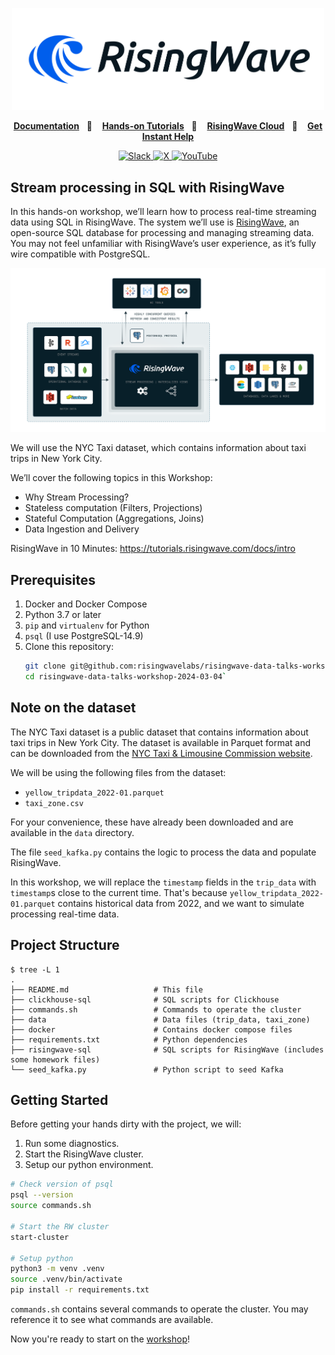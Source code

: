 <p align="center">
  <picture>
    <source srcset="https://github.com/risingwavelabs/risingwave/blob/main/.github/RisingWave-logo-dark.svg" width="500px" media="(prefers-color-scheme: dark)">
    <img src="https://github.com/risingwavelabs/risingwave/blob/main/.github/RisingWave-logo-light.svg" width="500px">
  </picture>
</p>


</div>

<p align="center">
  <a
    href="https://docs.risingwave.com/"
    target="_blank"
  ><b>Documentation</b></a>&nbsp;&nbsp;&nbsp;📑&nbsp;&nbsp;&nbsp;
  <a
    href="https://tutorials.risingwave.com/"
    target="_blank"
  ><b>Hands-on Tutorials</b></a>&nbsp;&nbsp;&nbsp;🎯&nbsp;&nbsp;&nbsp;
  <a
    href="https://cloud.risingwave.com/"
    target="_blank"
  ><b>RisingWave Cloud</b></a>&nbsp;&nbsp;&nbsp;🚀&nbsp;&nbsp;&nbsp;
  <a
    href="https://risingwave.com/slack"
    target="_blank"
  >
    <b>Get Instant Help</b>
  </a>
</p>
<div align="center">
  <a
    href="https://risingwave.com/slack"
    target="_blank"
  >
    <img alt="Slack" src="https://badgen.net/badge/Slack/Join%20RisingWave/0abd59?icon=slack" />
  </a>
  <a
    href="https://twitter.com/risingwavelabs"
    target="_blank"
  >
    <img alt="X" src="https://img.shields.io/twitter/follow/risingwavelabs" />
  </a>
  <a
    href="https://www.youtube.com/@risingwave-labs"
    target="_blank"
  >
    <img alt="YouTube" src="https://img.shields.io/youtube/channel/views/UCsHwdyBRxBpmkA5RRd0YNEA" />
  </a>
</div>

## Stream processing in SQL with RisingWave

In this hands-on workshop, we’ll learn how to process real-time streaming data using SQL in RisingWave. The system we’ll use is [RisingWave](https://github.com/risingwavelabs/risingwave), an open-source SQL database for processing and managing streaming data. You may not feel unfamiliar with RisingWave’s user experience, as it’s fully wire compatible with PostgreSQL.

![RisingWave](https://raw.githubusercontent.com/risingwavelabs/risingwave-docs/main/docs/images/new_archi_grey.png)

We will use the NYC Taxi dataset, which contains information
about taxi trips in New York City.

We’ll cover the following topics in this Workshop:

- Why Stream Processing?
- Stateless computation (Filters, Projections)
- Stateful Computation (Aggregations, Joins)
- Data Ingestion and Delivery

RisingWave in 10 Minutes:
https://tutorials.risingwave.com/docs/intro

## Prerequisites

1. Docker and Docker Compose
2. Python 3.7 or later
3. `pip` and `virtualenv` for Python
4. `psql` (I use PostgreSQL-14.9)
5. Clone this repository:
   ```sh
   git clone git@github.com:risingwavelabs/risingwave-data-talks-workshop-2024-03-04.git
   cd risingwave-data-talks-workshop-2024-03-04`
   ```

## Note on the dataset

The NYC Taxi dataset is a public dataset that contains information about taxi trips in New York City.
The dataset is available in Parquet format and can be downloaded from the [NYC Taxi & Limousine Commission website](https://www1.nyc.gov/site/tlc/about/tlc-trip-record-data.page).

We will be using the following files from the dataset:
- `yellow_tripdata_2022-01.parquet`
- `taxi_zone.csv`

For your convenience, these have already been downloaded and are available in the `data` directory.

The file `seed_kafka.py` contains the logic to process the data and populate RisingWave.

In this workshop, we will replace the `timestamp` fields in the `trip_data` with `timestamp`s close to the current time.
That's because `yellow_tripdata_2022-01.parquet` contains historical data from 2022,
and we want to simulate processing real-time data.

## Project Structure

```plaintext
$ tree -L 1
.
├── README.md                   # This file
├── clickhouse-sql              # SQL scripts for Clickhouse
├── commands.sh                 # Commands to operate the cluster
├── data                        # Data files (trip_data, taxi_zone)
├── docker                      # Contains docker compose files
├── requirements.txt            # Python dependencies
├── risingwave-sql              # SQL scripts for RisingWave (includes some homework files)
└── seed_kafka.py               # Python script to seed Kafka
```

## Getting Started

Before getting your hands dirty with the project, we will:
1. Run some diagnostics.
2. Start the RisingWave cluster.
3. Setup our python environment.

```bash
# Check version of psql
psql --version
source commands.sh

# Start the RW cluster
start-cluster

# Setup python
python3 -m venv .venv
source .venv/bin/activate
pip install -r requirements.txt
```

`commands.sh` contains several commands to operate the cluster. You may reference it to see what commands are available.

Now you're ready to start on the [workshop](./workshop.md)!